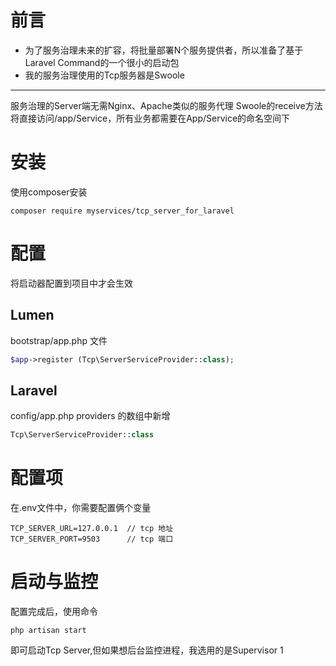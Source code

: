 # 前言
* 为了服务治理未来的扩容，将批量部署N个服务提供者，所以准备了基于Laravel Command的一个很小的启动包
* 我的服务治理使用的Tcp服务器是Swoole
-----
服务治理的Server端无需Nginx、Apache类似的服务代理
Swoole的receive方法将直接访问/app/Service，所有业务都需要在App/Service的命名空间下
# 安装
使用composer安装
```
composer require myservices/tcp_server_for_laravel
```
# 配置
将启动器配置到项目中才会生效
## Lumen
bootstrap/app.php 文件
```php
$app->register (Tcp\ServerServiceProvider::class);
```
## Laravel
config/app.php providers 的数组中新增
```php
Tcp\ServerServiceProvider::class
```
# 配置项
在.env文件中，你需要配置俩个变量
```
TCP_SERVER_URL=127.0.0.1  // tcp 地址
TCP_SERVER_PORT=9503      // tcp 端口
```

# 启动与监控
配置完成后，使用命令
```
php artisan start
```
即可启动Tcp Server,但如果想后台监控进程，我选用的是Supervisor
1
